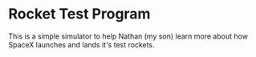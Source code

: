 # Rocket Test Program
This is a simple simulator to help Nathan (my son) learn more about how SpaceX launches and lands it's test rockets.
